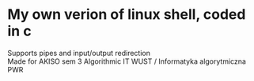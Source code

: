 <h1>My own verion of linux shell, coded in c </h1>
Supports pipes and input/output redirection <br>
Made for AKISO sem 3 Algorithmic IT WUST / Informatyka algorytmiczna PWR 
